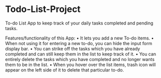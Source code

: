 # Todo-List-Project

To-do List App to keep track of your daily tasks completed and pending tasks.

Features/functionality of this App:
•	It lets you add a new To-do items.
•	When not using it for entering a new to-do, you can hide the input form display bar.
•	You can strike off the tasks which you have already completed and can still keep them in the list to keep track of it.
•	You can entirely delete the tasks which you have completed and no longer wants them to be in the list.
•	When you hover over the list items, trash icon will appear on the left side of it to delete that particular to-do.

